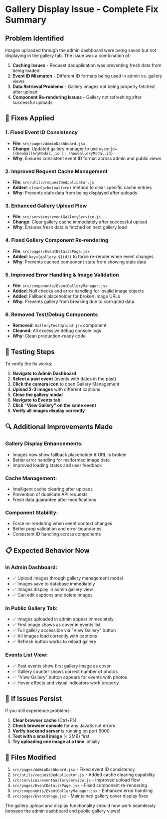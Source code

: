 # Gallery Display Issue - Complete Fix Summary

## Problem Identified
Images uploaded through the admin dashboard were being saved but not displaying in the gallery tab. The issue was a combination of:

1. **Caching Issues** - Request deduplication was preventing fresh data from being loaded
2. **Event ID Mismatch** - Different ID formats being used in admin vs. gallery views  
3. **Data Retrieval Problems** - Gallery images not being properly fetched after upload
4. **Component Re-rendering Issues** - Gallery not refreshing after successful uploads

## 🔧 Fixes Applied

### 1. **Fixed Event ID Consistency**
- **File**: `src/pages/AdminDashboard.jsx`
- **Change**: Updated gallery manager to use `eventId={showGalleryModal._id || showGalleryModal.id}`
- **Why**: Ensures consistent event ID format across admin and public views

### 2. **Improved Request Cache Management**
- **File**: `src/utils/requestDeduplicator.js` 
- **Added**: `clearCache(pattern)` method to clear specific cache entries
- **Why**: Prevents stale data from being displayed after uploads

### 3. **Enhanced Gallery Upload Flow**
- **File**: `src/services/eventGalleryService.js`
- **Change**: Clear gallery cache immediately after successful upload
- **Why**: Ensures fresh data is fetched on next gallery load

### 4. **Fixed Gallery Component Re-rendering**
- **File**: `src/pages/EventDetailsPage.jsx`
- **Added**: `key={gallery-${id}}` to force re-render when event changes
- **Why**: Prevents cached component state from showing stale data

### 5. **Improved Error Handling & Image Validation**
- **File**: `src/components/EventGalleryManager.jsx`
- **Added**: Null checks and error handling for invalid image objects
- **Added**: Fallback placeholder for broken image URLs
- **Why**: Prevents gallery from breaking due to corrupted data

### 6. **Removed Test/Debug Components**
- **Removed**: `GalleryTestUpload.jsx` component
- **Cleaned**: All excessive debug console logs
- **Why**: Clean production-ready code

## 🧪 Testing Steps

To verify the fix works:

1. **Navigate to Admin Dashboard**
2. **Select a past event** (events with dates in the past)
3. **Click the camera icon** to open Gallery Management
4. **Upload 2-3 images** with different captions
5. **Close the gallery modal**
6. **Navigate to Events tab**
7. **Click "View Gallery" on the same event**
8. **Verify all images display correctly**

## 🔍 Additional Improvements Made

### **Gallery Display Enhancements**:
- Images now show fallback placeholder if URL is broken
- Better error handling for malformed image data
- Improved loading states and user feedback

### **Cache Management**:
- Intelligent cache clearing after uploads
- Prevention of duplicate API requests
- Fresh data guarantee after modifications

### **Component Stability**:
- Force re-rendering when event context changes
- Better prop validation and error boundaries
- Consistent ID handling across components

## 📋 Expected Behavior Now

### **In Admin Dashboard**:
- ✅ Upload images through gallery management modal
- ✅ Images save to database immediately
- ✅ Images display in admin gallery view
- ✅ Can edit captions and delete images

### **In Public Gallery Tab**:
- ✅ Images uploaded in admin appear immediately
- ✅ First image shows as cover in events list
- ✅ Full gallery accessible via "View Gallery" button
- ✅ All images load correctly with captions
- ✅ Refresh button works to reload gallery

### **Events List View**:
- ✅ Past events show first gallery image as cover
- ✅ Gallery counter shows correct number of photos
- ✅ "View Gallery" button appears for events with photos
- ✅ Hover effects and visual indicators work properly

## 🐛 If Issues Persist

If you still experience problems:

1. **Clear browser cache** (Ctrl+F5)
2. **Check browser console** for any JavaScript errors
3. **Verify backend server** is running on port 5000
4. **Test with a small image** (< 2MB) first
5. **Try uploading one image at a time** initially

## 📝 Files Modified

1. `src/pages/AdminDashboard.jsx` - Fixed event ID consistency
2. `src/utils/requestDeduplicator.js` - Added cache clearing capability  
3. `src/services/eventGalleryService.js` - Improved upload flow
4. `src/pages/EventDetailsPage.jsx` - Fixed component re-rendering
5. `src/components/EventGalleryManager.jsx` - Enhanced error handling
6. `src/pages/EventsPage.jsx` - Maintained gallery cover display fixes

The gallery upload and display functionality should now work seamlessly between the admin dashboard and public gallery views!
